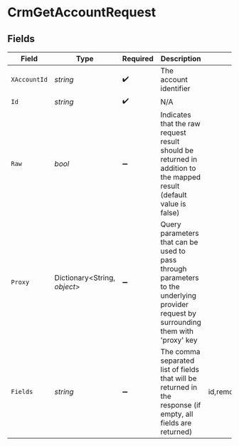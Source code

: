 # CrmGetAccountRequest


## Fields

| Field                                                                                                                                                        | Type                                                                                                                                                         | Required                                                                                                                                                     | Description                                                                                                                                                  | Example                                                                                                                                                      |
| ------------------------------------------------------------------------------------------------------------------------------------------------------------ | ------------------------------------------------------------------------------------------------------------------------------------------------------------ | ------------------------------------------------------------------------------------------------------------------------------------------------------------ | ------------------------------------------------------------------------------------------------------------------------------------------------------------ | ------------------------------------------------------------------------------------------------------------------------------------------------------------ |
| `XAccountId`                                                                                                                                                 | *string*                                                                                                                                                     | :heavy_check_mark:                                                                                                                                           | The account identifier                                                                                                                                       |                                                                                                                                                              |
| `Id`                                                                                                                                                         | *string*                                                                                                                                                     | :heavy_check_mark:                                                                                                                                           | N/A                                                                                                                                                          |                                                                                                                                                              |
| `Raw`                                                                                                                                                        | *bool*                                                                                                                                                       | :heavy_minus_sign:                                                                                                                                           | Indicates that the raw request result should be returned in addition to the mapped result (default value is false)                                           |                                                                                                                                                              |
| `Proxy`                                                                                                                                                      | Dictionary<String, *object*>                                                                                                                                 | :heavy_minus_sign:                                                                                                                                           | Query parameters that can be used to pass through parameters to the underlying provider request by surrounding them with 'proxy' key                         |                                                                                                                                                              |
| `Fields`                                                                                                                                                     | *string*                                                                                                                                                     | :heavy_minus_sign:                                                                                                                                           | The comma separated list of fields that will be returned in the response (if empty, all fields are returned)                                                 | id,remote_id,owner_id,remote_owner_id,name,description,industries,annual_revenue,website,addresses,phone_numbers,created_at,updated_at,unified_custom_fields |
